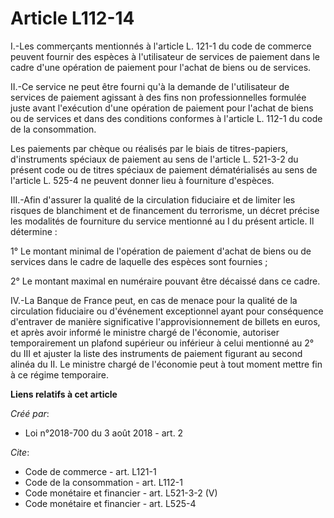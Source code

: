 # Article L112-14

I.-Les commerçants mentionnés à l'article L. 121-1 du code de commerce peuvent fournir des espèces à l'utilisateur de
services de paiement dans le cadre d'une opération de paiement pour l'achat de biens ou de services. 

II.-Ce service ne peut être fourni qu'à la demande de l'utilisateur de services de paiement agissant à des fins non
professionnelles formulée juste avant l'exécution d'une opération de paiement pour l'achat de biens ou de services et dans
des conditions conformes à l'article L. 112-1 du code de la consommation. 

Les paiements par chèque ou réalisés par le biais de titres-papiers, d'instruments spéciaux de paiement au sens de l'article
L. 521-3-2 du présent code ou de titres spéciaux de paiement dématérialisés au sens de l'article L. 525-4 ne peuvent donner
lieu à fourniture d'espèces. 

III.-Afin d'assurer la qualité de la circulation fiduciaire et de limiter les risques de blanchiment et de financement du
terrorisme, un décret précise les modalités de fourniture du service mentionné au I du présent article. Il détermine : 

1° Le montant minimal de l'opération de paiement d'achat de biens ou de services dans le cadre de laquelle des espèces sont
fournies ; 

2° Le montant maximal en numéraire pouvant être décaissé dans ce cadre. 

IV.-La Banque de France peut, en cas de menace pour la qualité de la circulation fiduciaire ou d'événement exceptionnel ayant
pour conséquence d'entraver de manière significative l'approvisionnement de billets en euros, et après avoir informé le
ministre chargé de l'économie, autoriser temporairement un plafond supérieur ou inférieur à celui mentionné au 2° du III et
ajuster la liste des instruments de paiement figurant au second alinéa du II. Le ministre chargé de l'économie peut à tout
moment mettre fin à ce régime temporaire.

**Liens relatifs à cet article**

_Créé par_:

  - Loi n°2018-700 du 3 août 2018 - art. 2

_Cite_:

  - Code de commerce - art. L121-1
  - Code de la consommation - art. L112-1
  - Code monétaire et financier - art. L521-3-2 (V)
  - Code monétaire et financier - art. L525-4
